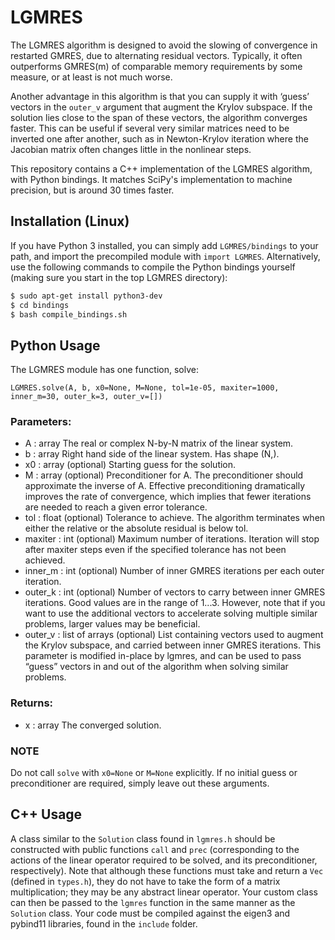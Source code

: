 # LGMRES

The LGMRES algorithm is designed to avoid the slowing of convergence in restarted GMRES, due to alternating residual vectors.
Typically, it often outperforms GMRES(m) of comparable memory requirements by some measure, or at least is not much worse.

Another advantage in this algorithm is that you can supply it with ‘guess’ vectors in the `outer_v` argument that augment the Krylov subspace.
If the solution lies close to the span of these vectors, the algorithm converges faster.
This can be useful if several very similar matrices need to be inverted one after another, such as in Newton-Krylov iteration where the Jacobian matrix often changes little in the nonlinear steps.

This repository contains a C++ implementation of the LGMRES algorithm, with Python bindings. It matches SciPy's implementation to machine precision, but is around 30 times faster.

## Installation (Linux)

If you have Python 3 installed, you can simply add `LGMRES/bindings` to your path, and import the precompiled module with `import LGMRES`.
Alternatively, use the following commands to compile the Python bindings yourself (making sure you start in the top LGMRES directory):

```sh
$ sudo apt-get install python3-dev
$ cd bindings
$ bash compile_bindings.sh
```

## Python Usage

The LGMRES module has one function, solve:

`LGMRES.solve(A, b, x0=None, M=None, tol=1e-05, maxiter=1000, inner_m=30, outer_k=3, outer_v=[])`

### Parameters:	
* A : array
 The real or complex N-by-N matrix of the linear system.
* b : array
Right hand side of the linear system. Has shape (N,).
* x0 : array (optional)
Starting guess for the solution.
* M : array (optional)
Preconditioner for A. The preconditioner should approximate the inverse of A.
Effective preconditioning dramatically improves the rate of convergence, which implies that fewer iterations are needed to reach a given error tolerance.
* tol : float (optional)
Tolerance to achieve. The algorithm terminates when either the relative or the absolute residual is below tol.
* maxiter : int (optional)
Maximum number of iterations. Iteration will stop after maxiter steps even if the specified tolerance has not been achieved.
* inner_m : int (optional)
Number of inner GMRES iterations per each outer iteration.
* outer_k : int (optional)
Number of vectors to carry between inner GMRES iterations. Good values are in the range of 1...3.
However, note that if you want to use the additional vectors to accelerate solving multiple similar problems, larger values may be beneficial.
* outer_v : list of arrays (optional)
List containing vectors used to augment the Krylov subspace, and carried between inner GMRES iterations.
This parameter is modified in-place by lgmres, and can be used to pass “guess” vectors in and out of the algorithm when solving similar problems.

### Returns:	
* x : array
The converged solution.

### NOTE
Do not call `solve` with `x0=None` or `M=None` explicitly.
If no initial guess or preconditioner are required, simply leave out these arguments.

## C++ Usage

A class similar to the `Solution` class found in `lgmres.h` should be constructed with public functions `call` and `prec`
(corresponding to the actions of the linear operator required to be solved, and its preconditioner, respectively).
Note that although these functions must take and return a `Vec` (defined in `types.h`), they do not have to take the form of a matrix multiplication;
they may be any abstract linear operator.
Your custom class can then be passed to the `lgmres` function in the same manner as the `Solution` class.
Your code must be compiled against the eigen3 and pybind11 libraries, found in the `include` folder.